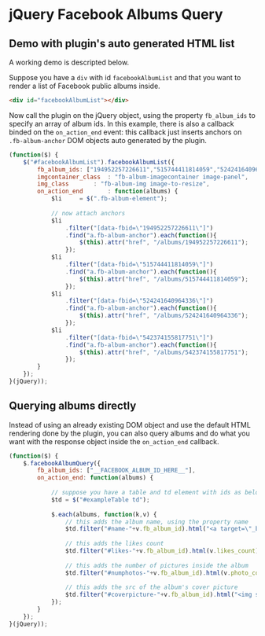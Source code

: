 # jQuery Facebook Albums Query

## Demo with plugin's auto generated HTML list
A working demo is descripted below.

Suppose you have a `div` with id `facebookAlbumList` and that you want to render a list of Facebook public albums inside.
```html
<div id="facebookAlbumList"></div>
```

Now call the plugin on the jQuery object, using the property `fb_album_ids` to specify an array of album ids.
In this example, there is also a callback binded on the `on_action_end` event: this callback just inserts anchors on `.fb-album-anchor` DOM objects auto generated by the plugin.

```javascript
(function($) {
	$("#facebookAlbumList").facebookAlbumList({
		fb_album_ids: ["194952257226611","515744411814059","524241640964336","542374155817751"],
		imgcontainer_class	: "fb-album-imagecontainer image-panel",
		img_class		: "fb-album-img image-to-resize",
		on_action_end		: function(albums) {				
			$li		= $(".fb-album-element");
		
			// now attach anchors
			$li
  				.filter("[data-fbid=\"194952257226611\"]")
  				.find("a.fb-album-anchor").each(function(){ 
  					$(this).attr("href", "/albums/194952257226611");
  				});
			$li
				.filter("[data-fbid=\"515744411814059\"]")
				.find("a.fb-album-anchor").each(function(){ 
					$(this).attr("href", "/albums/515744411814059");
				});
			$li
				.filter("[data-fbid=\"524241640964336\"]")
				.find("a.fb-album-anchor").each(function(){ 
					$(this).attr("href", "/albums/524241640964336");
				});
			$li
				.filter("[data-fbid=\"542374155817751\"]")
				.find("a.fb-album-anchor").each(function(){ 
					$(this).attr("href", "/albums/542374155817751");
				});
		}
	});
}(jQuery));
```

## Querying albums directly
Instead of using an already existing DOM object and use the default HTML rendering done by the plugin, you can also query albums and do what you want with the response object inside the `on_action_end` callback.

```javascript
(function($) {
	$.facebookAlbumQuery({
		fb_album_ids: ["__FACEBOOK_ALBUM_ID_HERE__"],
		on_action_end: function(albums) {
		
			// suppose you have a table and td element with ids as below:
			$td = $("#exampleTable td");				
			
			$.each(albums, function(k,v) {
				// this adds the album name, using the property name
				$td.filter("#name-"+v.fb_album_id).html("<a target=\"_blank\" href=\""+v.fb_url+"\"><h4>"+v.name+"</h4></a>");
				
				// this adds the likes count
				$td.filter("#likes-"+v.fb_album_id).html(v.likes_count);
				
				// this adds the number of pictures inside the album
				$td.filter("#numphotos-"+v.fb_album_id).html(v.photo_count);
				
				// this adds the src of the album's cover picture
				$td.filter("#coverpicture-"+v.fb_album_id).html("<img src=\""+v.cover_photo_picture+"\" />");
			});
		}
	});
}(jQuery));
```
